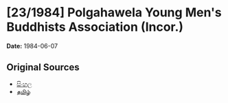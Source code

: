 # [23/1984] Polgahawela Young Men's Buddhists Association (Incor.)

**Date:** 1984-06-07

## Original Sources

- [සිංහල](https://documents.gov.lk/view/acts/1984/6/23-1984_S.pdf)
- [தமிழ்](https://documents.gov.lk/view/acts/1984/6/23-1984_T.pdf)
